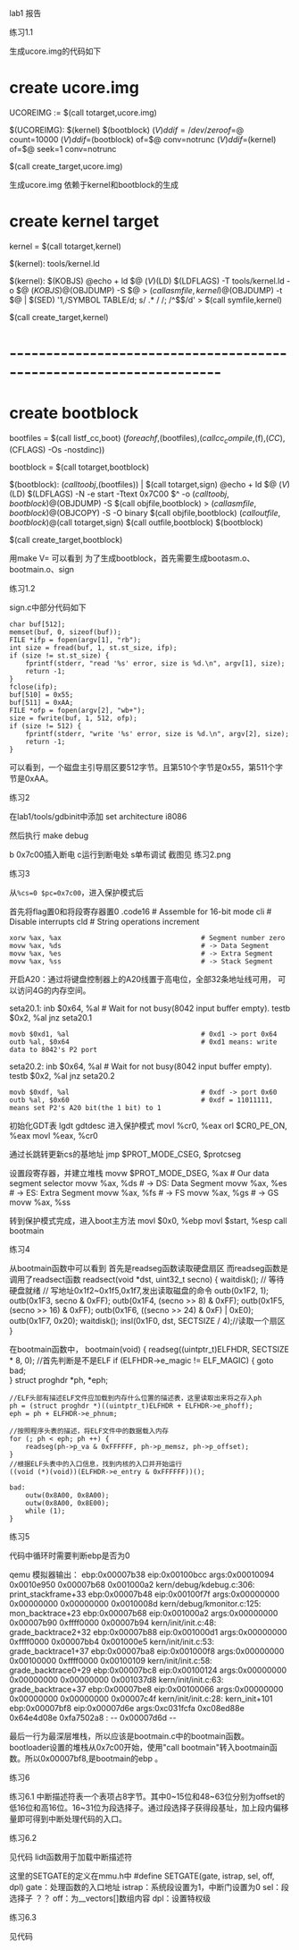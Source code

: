 lab1 报告

练习1.1

生成ucore.img的代码如下

# create ucore.img
UCOREIMG	:= $(call totarget,ucore.img)

$(UCOREIMG): $(kernel) $(bootblock)
	$(V)dd if=/dev/zero of=$@ count=10000
	$(V)dd if=$(bootblock) of=$@ conv=notrunc
	$(V)dd if=$(kernel) of=$@ seek=1 conv=notrunc

$(call create_target,ucore.img)

生成ucore.img 依赖于kernel和bootblock的生成

# create kernel target
kernel = $(call totarget,kernel)

$(kernel): tools/kernel.ld

$(kernel): $(KOBJS)
	@echo + ld $@
	$(V)$(LD) $(LDFLAGS) -T tools/kernel.ld -o $@ $(KOBJS)
	@$(OBJDUMP) -S $@ > $(call asmfile,kernel)
	@$(OBJDUMP) -t $@ | $(SED) '1,/SYMBOL TABLE/d; s/ .* / /; /^$$/d' > $(call symfile,kernel)

$(call create_target,kernel)

# -------------------------------------------------------------------

# create bootblock
bootfiles = $(call listf_cc,boot)
$(foreach f,$(bootfiles),$(call cc_compile,$(f),$(CC),$(CFLAGS) -Os -nostdinc))

bootblock = $(call totarget,bootblock)

$(bootblock): $(call toobj,$(bootfiles)) | $(call totarget,sign)
	@echo + ld $@
	$(V)$(LD) $(LDFLAGS) -N -e start -Ttext 0x7C00 $^ -o $(call toobj,bootblock)
	@$(OBJDUMP) -S $(call objfile,bootblock) > $(call asmfile,bootblock)
	@$(OBJCOPY) -S -O binary $(call objfile,bootblock) $(call outfile,bootblock)
	@$(call totarget,sign) $(call outfile,bootblock) $(bootblock)

$(call create_target,bootblock)

用make V= 可以看到
为了生成bootblock，首先需要生成bootasm.o、bootmain.o、sign

练习1.2

sign.c中部分代码如下

    char buf[512];
    memset(buf, 0, sizeof(buf));
    FILE *ifp = fopen(argv[1], "rb");
    int size = fread(buf, 1, st.st_size, ifp);
    if (size != st.st_size) {
        fprintf(stderr, "read '%s' error, size is %d.\n", argv[1], size);
        return -1;
    }
    fclose(ifp);
    buf[510] = 0x55;
    buf[511] = 0xAA;
    FILE *ofp = fopen(argv[2], "wb+");
    size = fwrite(buf, 1, 512, ofp);
    if (size != 512) {
        fprintf(stderr, "write '%s' error, size is %d.\n", argv[2], size);
        return -1;
    }
可以看到，一个磁盘主引导扇区要512字节。且第510个字节是0x55，第511个字节是0xAA。

练习2

在lab1/tools/gdbinit中添加
set architecture i8086

然后执行
make debug

b 0x7c00插入断电
c运行到断电处
s单布调试
截图见 练习2.png

练习3

从`%cs=0 $pc=0x7c00`，进入保护模式后

首先将flag置0和将段寄存器置0
.code16                                             # Assemble for 16-bit mode
    cli                                             # Disable interrupts
    cld                                             # String operations increment

    xorw %ax, %ax                                   # Segment number zero
    movw %ax, %ds                                   # -> Data Segment
    movw %ax, %es                                   # -> Extra Segment
    movw %ax, %ss                                   # -> Stack Segment


开启A20：通过将键盘控制器上的A20线置于高电位，全部32条地址线可用，
可以访问4G的内存空间。

seta20.1:
    inb $0x64, %al                                  # Wait for not busy(8042 input buffer empty).
    testb $0x2, %al
    jnz seta20.1

    movb $0xd1, %al                                 # 0xd1 -> port 0x64
    outb %al, $0x64                                 # 0xd1 means: write data to 8042's P2 port

seta20.2:
    inb $0x64, %al                                  # Wait for not busy(8042 input buffer empty).
    testb $0x2, %al
    jnz seta20.2

    movb $0xdf, %al                                 # 0xdf -> port 0x60
    outb %al, $0x60                                 # 0xdf = 11011111, means set P2's A20 bit(the 1 bit) to 1

初始化GDT表
    lgdt gdtdesc
进入保护模式
    movl %cr0, %eax
    orl $CR0_PE_ON, %eax
    movl %eax, %cr0


通过长跳转更新cs的基地址
    jmp $PROT_MODE_CSEG, $protcseg

设置段寄存器，并建立堆栈
    movw $PROT_MODE_DSEG, %ax                       # Our data segment selector
    movw %ax, %ds                                   # -> DS: Data Segment
    movw %ax, %es                                   # -> ES: Extra Segment
    movw %ax, %fs                                   # -> FS
    movw %ax, %gs                                   # -> GS
    movw %ax, %ss 

转到保护模式完成，进入boot主方法 
    movl $0x0, %ebp
    movl $start, %esp
    call bootmain

练习4

从bootmain函数中可以看到
首先是readseg函数读取硬盘扇区
而readseg函数是调用了readsect函数
readsect(void *dst, uint32_t secno) {
    waitdisk(); // 等待硬盘就绪
    // 写地址0x1f2~0x1f5,0x1f7,发出读取磁盘的命令
    outb(0x1F2, 1);
    outb(0x1F3, secno & 0xFF);
    outb(0x1F4, (secno >> 8) & 0xFF);
    outb(0x1F5, (secno >> 16) & 0xFF);
    outb(0x1F6, ((secno >> 24) & 0xF) | 0xE0);
    outb(0x1F7, 0x20);
    waitdisk();
    insl(0x1F0, dst, SECTSIZE / 4);//读取一个扇区
}



在bootmain函数中，
bootmain(void) {
    readseg((uintptr_t)ELFHDR, SECTSIZE * 8, 0);
    //首先判断是不是ELF
    if (ELFHDR->e_magic != ELF_MAGIC) {
        goto bad;                 
    }
    struct proghdr *ph, *eph;

    //ELF头部有描述ELF文件应加载到内存什么位置的描述表，这里读取出来将之存入ph
    ph = (struct proghdr *)((uintptr_t)ELFHDR + ELFHDR->e_phoff);
    eph = ph + ELFHDR->e_phnum;

    //按照程序头表的描述，将ELF文件中的数据载入内存
    for (; ph < eph; ph ++) {
        readseg(ph->p_va & 0xFFFFFF, ph->p_memsz, ph->p_offset);
    }
    //根据ELF头表中的入口信息，找到内核的入口并开始运行 
    ((void (*)(void))(ELFHDR->e_entry & 0xFFFFFF))();
	
    bad:
        outw(0x8A00, 0x8A00);
        outw(0x8A00, 0x8E00);
        while (1);
	}

练习5

代码中循环时需要判断ebp是否为0

qemu 模拟器输出：
ebp:0x00007b38 eip:0x00100bcc args:0x00010094 0x0010e950 0x00007b68 0x001000a2 
    kern/debug/kdebug.c:306: print_stackframe+33
ebp:0x00007b48 eip:0x00100f7f args:0x00000000 0x00000000 0x00000000 0x0010008d 
    kern/debug/kmonitor.c:125: mon_backtrace+23
ebp:0x00007b68 eip:0x001000a2 args:0x00000000 0x00007b90 0xffff0000 0x00007b94 
    kern/init/init.c:48: grade_backtrace2+32
ebp:0x00007b88 eip:0x001000d1 args:0x00000000 0xffff0000 0x00007bb4 0x001000e5 
    kern/init/init.c:53: grade_backtrace1+37
ebp:0x00007ba8 eip:0x001000f8 args:0x00000000 0x00100000 0xffff0000 0x00100109 
    kern/init/init.c:58: grade_backtrace0+29
ebp:0x00007bc8 eip:0x00100124 args:0x00000000 0x00000000 0x00000000 0x001037d8 
    kern/init/init.c:63: grade_backtrace+37
ebp:0x00007be8 eip:0x00100066 args:0x00000000 0x00000000 0x00000000 0x00007c4f 
    kern/init/init.c:28: kern_init+101
ebp:0x00007bf8 eip:0x00007d6e args:0xc031fcfa 0xc08ed88e 0x64e4d08e 0xfa7502a8 
    <unknow>: -- 0x00007d6d --

最后一行为最深层堆栈，所以应该是bootmain.c中的bootmain函数。
bootloader设置的堆栈从0x7c00开始，使用"call bootmain"转入bootmain函数。所以0x00007bf8,是bootmain的ebp 。

练习6

练习6.1
中断描述符表一个表项占8字节。其中0~15位和48~63位分别为offset的低16位和高16位。16~31位为段选择子。通过段选择子获得段基址，加上段内偏移量即可得到中断处理代码的入口。

练习6.2

见代码
lidt函数用于加载中断描述符

这里的SETGATE的定义在mmu.h中
#define SETGATE(gate, istrap, sel, off, dpl) 
gate：处理函数的入口地址
istrap：系统段设置为1，中断门设置为0
sel：段选择子 ？？
off：为__vectors[]数组内容
dpl：设置特权级


练习6.3

见代码
